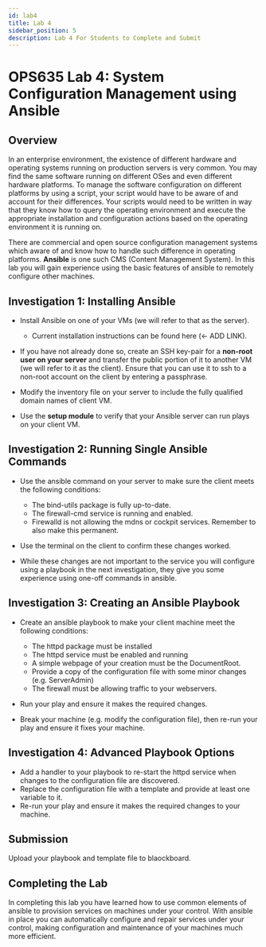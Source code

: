 ```yaml
---
id: lab4
title: Lab 4
sidebar_position: 5
description: Lab 4 For Students to Complete and Submit
---
```


# OPS635 Lab 4: System Configuration Management using Ansible

## Overview

In an enterprise environment, the existence of different hardware and operating systems running on production servers is very common. You may find the same software running on different OSes and even different hardware platforms. To manage the software configuration on different platforms by using a script, your script would have to be aware of and account for their differences. Your scripts would need to be written in way that they know how to query the operating environment and execute the appropriate installation and configuration actions based on the operating environment it is running on.

There are commercial and open source configuration management systems which aware of and know how to handle such difference in operating platforms. **Ansible** is one such CMS (Content Management System). In this lab you will gain experience using the basic features of ansible to remotely configure other machines.

## Investigation 1: Installing Ansible

  - Install Ansible on one of your VMs (we will refer to that as the server).

       - Current installation instructions can be found here (<- ADD LINK).

  - If you have not already done so, create an SSH key-pair for a **non-root user on your server** and transfer the public portion of it to another VM (we will refer to it as the client). Ensure that you can use it to ssh to a non-root account on the client by entering a passphrase.
  - Modify the inventory file on your server to include the fully qualified domain names of client VM.
  - Use the **setup module** to verify that your Ansible server can run plays on your client VM.

## Investigation 2: Running Single Ansible Commands

  - Use the ansible command on your server to make sure the client meets the following conditions:

       - The bind-utils package is fully up-to-date.
       - The firewall-cmd service is running and enabled.
       - Firewalld is not allowing the mdns or cockpit services. Remember to also make this permanent.

  - Use the terminal on the client to confirm these changes worked.
  - While these changes are not important to the service you will configure using a playbook in the next investigation, they give you some experience using one-off commands in ansible.

## Investigation 3: Creating an Ansible Playbook

  - Create an ansible playbook to make your client machine meet the following conditions:

       - The httpd package must be installed
       - The httpd service must be enabled and running
       - A simple webpage of your creation must be the DocumentRoot.
       - Provide a copy of the configuration file with some minor changes (e.g. ServerAdmin)
       - The firewall must be allowing traffic to your webservers.

  - Run your play and ensure it makes the required changes.
  - Break your machine (e.g. modify the configuration file), then re-run your play and ensure it fixes your machine.

## Investigation 4: Advanced Playbook Options

  - Add a handler to your playbook to re-start the httpd service when changes to the configuration file are discovered.
  - Replace the configuration file with a template and provide at least one variable to it.
  - Re-run your play and ensure it makes the required changes to your machine.

## Submission

Upload your playbook and template file to blaockboard.

## Completing the Lab

In completing this lab you have learned how to use common elements of ansible to provision services on machines under your control. With ansible in place you can automatically configure and repair services under your control, making configuration and maintenance of your machines much more efficient.
